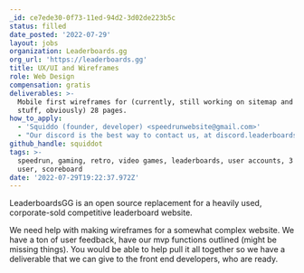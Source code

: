 ```yaml
---
_id: ce7ede30-0f73-11ed-94d2-3d02de223b5c
status: filled
date_posted: '2022-07-29'
layout: jobs
organization: Leaderboards.gg
org_url: 'https://leaderboards.gg'
title: UX/UI and Wireframes
role: Web Design
compensation: gratis
deliverables: >-
  Mobile first wireframes for (currently, still working on sitemap and ux/ui
  stuff, obviously) 28 pages.
how_to_apply:
  - 'Squiddo (founder, developer) <speedrunwebsite@gmail.com>'
  - "Our discord is the best way to contact us, at discord.leaderboards.gg\r\nMiro Sitemap (not finalized): https://miro.com/app/board/uXjVOkcBwoE=/?share_link_id=500154809168\r\nOld Figma Files: https://www.figma.com/files/project/34020889/Leaderboards-gg?fuid=996887714666332938\r\nInfo site at info.leaderboards.gg\r\n"
github_handle: squiddot
tags: >-
  speedrun, gaming, retro, video games, leaderboards, user accounts, 3 levels of
  user, scoreboard
date: '2022-07-29T19:22:37.972Z'
---
```

LeaderboardsGG is an open source replacement for a heavily used, corporate-sold competitive leaderboard website.

We need help with making wireframes for a somewhat complex website. We have a ton of user feedback, have our mvp functions outlined (might be missing things). You would be able to help pull it all together so we have a deliverable that we can give to the front end developers, who are ready.
